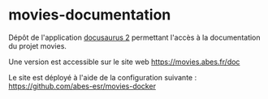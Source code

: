 # movies-documentation

Dépôt de l'application [docusaurus 2](https://docusaurus.io/) permettant l'accès à la documentation du projet movies.

Une version est accessible sur le site web https://movies.abes.fr/doc

Le site est déployé à l'aide de la configuration suivante :  
https://github.com/abes-esr/movies-docker
 
